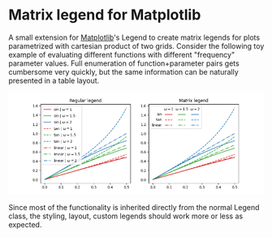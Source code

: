 # Matrix legend for Matplotlib

A small extension for [Matplotlib](https://matplotlib.org/)'s Legend to create
matrix legends for plots parametrized with cartesian product of two grids.
Consider the following toy example of evaluating different functions with
different "frequency" parameter values. Full enumeration of function+parameter
pairs gets cumbersome very quickly, but the same information can be naturally
presented in a table layout.

![comparison of regular and matrix legends](images/demo.png)

Since most of the functionality is inherited directly from the normal 
Legend class, the styling, layout, custom legends should work more or less
as expected.
